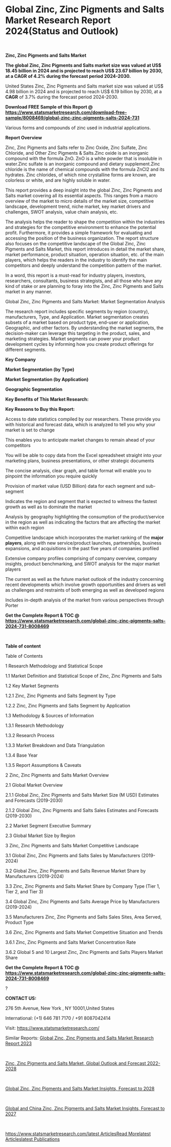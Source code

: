 <h1>Global Zinc, Zinc Pigments and Salts Market Research Report 2024(Status and Outlook)</h1><br/><p><strong>Zinc, Zinc Pigments and Salts Market</strong></p>
 
 
 
 <p><strong>The global Zinc, Zinc Pigments and Salts market size was valued at US$ 18.45 billion in 2024 and is projected to reach US$ 23.67 billion by 2030, at a <strong>CAGR</strong> of 4.2% during the forecast period 2024-2030.</strong></p>
 
 
 
 <p>United States Zinc, Zinc Pigments and Salts market size was valued at US$ 4.98 billion in 2024 and is projected to reach US$ 6.19 billion by 2030, at a <strong>CAGR</strong> of 3.7% during the forecast period 2024-2030.</p>
 
 
 
 <p><strong>Download FREE Sample of this Report @ <a href="https://www.statsmarketresearch.com/download-free-sample/8008469/global-zinc-zinc-pigments-salts-2024-731">https://www.statsmarketresearch.com/download-free-sample/8008469/global-zinc-zinc-pigments-salts-2024-731</a></strong></p>
 
 
 
 <p>Various forms and compounds of zinc used in industrial applications.</p>
 
 
 
 <p><strong>Report Overview</strong></p>
 
 
 
 <p>Zinc, Zinc Pigments and Salts refer to Zinc Oxide, Zinc Sulfate, Zinc Chloride, and Other Zinc Pigments & Salts.Zinc oxide is an inorganic compound with the formula ZnO. ZnO is a white powder that is insoluble in water.Zinc sulfate is an inorganic compound and dietary supplement.Zinc chloride is the name of chemical compounds with the formula ZnCl2 and its hydrates. Zinc chlorides, of which nine crystalline forms are known, are colorless or white, and are highly soluble in water.</p>
 
 
 
 <p>This report provides a deep insight into the global Zinc, Zinc Pigments and Salts market covering all its essential aspects. This ranges from a macro overview of the market to micro details of the market size, competitive landscape, development trend, niche market, key market drivers and challenges, SWOT analysis, value chain analysis, etc.</p>
 
 
 
 <p>The analysis helps the reader to shape the competition within the industries and strategies for the competitive environment to enhance the potential profit. Furthermore, it provides a simple framework for evaluating and accessing the position of the business organization. The report structure also focuses on the competitive landscape of the Global Zinc, Zinc Pigments and Salts Market, this report introduces in detail the market share, market performance, product situation, operation situation, etc. of the main players, which helps the readers in the industry to identify the main competitors and deeply understand the competition pattern of the market.</p>
 
 
 
 <p>In a word, this report is a must-read for industry players, investors, researchers, consultants, business strategists, and all those who have any kind of stake or are planning to foray into the Zinc, Zinc Pigments and Salts market in any manner.</p>
 
 
 
 <p>Global Zinc, Zinc Pigments and Salts Market: Market Segmentation Analysis</p>
 
 
 
 <p>The research report includes specific segments by region (country), manufacturers, Type, and Application. Market segmentation creates subsets of a market based on product type, end-user or application, Geographic, and other factors. By understanding the market segments, the decision-maker can leverage this targeting in the product, sales, and marketing strategies. Market segments can power your product development cycles by informing how you create product offerings for different segments.</p>
 
 
 
 <p><strong>Key Company</strong></p>
 
 
 
 <p><strong>Market Segmentation (by Type)</strong></p>
 
 
 
 <p><strong>Market Segmentation (<strong>by Application</strong>)</strong></p>
 
 
 
 <p><strong>Geographic Segmentation</strong></p>
 
 
 
 <p><strong>Key Benefits of This Market Research:</strong></p>
 
 
 
 <p><strong>Key <strong>Reasons to Buy</strong> this Report:</strong></p>
 
 
 
 <p>Access to date statistics compiled by our researchers. These provide you with historical and forecast data, which is analyzed to tell you why your market is set to change</p>
 
 
 
 <p>This enables you to anticipate market changes to remain ahead of your competitors</p>
 
 
 
 <p>You will be able to copy data from the Excel spreadsheet straight into your marketing plans, business presentations, or other strategic documents</p>
 
 
 
 <p>The concise analysis, clear graph, and table format will enable you to pinpoint the information you require quickly</p>
 
 
 
 <p>Provision of market value (USD Billion) data for each segment and sub-segment</p>
 
 
 
 <p>Indicates the region and segment that is expected to witness the fastest growth as well as to dominate the market</p>
 
 
 
 <p>Analysis by geography highlighting the consumption of the product/service in the region as well as indicating the factors that are affecting the market within each region</p>
 
 
 
 <p>Competitive landscape which incorporates the market ranking of the <strong>major players</strong>, along with new service/product launches, partnerships, business expansions, and acquisitions in the past five years of companies profiled</p>
 
 
 
 <p>Extensive company profiles comprising of company overview, company insights, product benchmarking, and SWOT analysis for the major market players</p>
 
 
 
 <p>The current as well as the future market outlook of the industry concerning recent developments which involve growth opportunities and drivers as well as challenges and restraints of both emerging as well as developed regions</p>
 
 
 
 <p>Includes in-depth analysis of the market from various perspectives through Porter</p>
 
 
 
 <div><b>Get the Complete Report & TOC @ <a href="https://www.statsmarketresearch.com/global-zinc-zinc-pigments-salts-2024-731-8008469">https://www.statsmarketresearch.com/global-zinc-zinc-pigments-salts-2024-731-8008469</a></b></div>
 
 
 
 <p><br />
 
 <b>Table of content</b></p>
 
 
 
 <p>Table of Contents<br />
 
 1 Research Methodology and Statistical Scope<br />
 
 1.1 Market Definition and Statistical Scope of Zinc, Zinc Pigments and Salts<br />
 
 1.2 Key Market Segments<br />
 
 1.2.1 Zinc, Zinc Pigments and Salts Segment by Type<br />
 
 1.2.2 Zinc, Zinc Pigments and Salts Segment by Application<br />
 
 1.3 Methodology & Sources of Information<br />
 
 1.3.1 Research Methodology<br />
 
 1.3.2 Research Process<br />
 
 1.3.3 Market Breakdown and Data Triangulation<br />
 
 1.3.4 Base Year<br />
 
 1.3.5 Report Assumptions & Caveats<br />
 
 2 Zinc, Zinc Pigments and Salts Market Overview<br />
 
 2.1 Global Market Overview<br />
 
 2.1.1 Global Zinc, Zinc Pigments and Salts Market Size (M USD) Estimates and Forecasts (2019-2030)<br />
 
 2.1.2 Global Zinc, Zinc Pigments and Salts Sales Estimates and Forecasts (2019-2030)<br />
 
 2.2 Market Segment Executive Summary<br />
 
 2.3 Global Market Size by Region<br />
 
 3 Zinc, Zinc Pigments and Salts Market Competitive Landscape<br />
 
 3.1 Global Zinc, Zinc Pigments and Salts Sales by Manufacturers (2019-2024)<br />
 
 3.2 Global Zinc, Zinc Pigments and Salts Revenue Market Share by Manufacturers (2019-2024)<br />
 
 3.3 Zinc, Zinc Pigments and Salts Market Share by Company Type (Tier 1, Tier 2, and Tier 3)<br />
 
 3.4 Global Zinc, Zinc Pigments and Salts Average Price by Manufacturers (2019-2024)<br />
 
 3.5 Manufacturers Zinc, Zinc Pigments and Salts Sales Sites, Area Served, Product Type<br />
 
 3.6 Zinc, Zinc Pigments and Salts Market Competitive Situation and Trends<br />
 
 3.6.1 Zinc, Zinc Pigments and Salts Market Concentration Rate<br />
 
 3.6.2 Global 5 and 10 Largest Zinc, Zinc Pigments and Salts Players Market Share</p>
 
 
 
 <div><b>Get the Complete Report & TOC @ <a href="https://www.statsmarketresearch.com/global-zinc-zinc-pigments-salts-2024-731-8008469">https://www.statsmarketresearch.com/global-zinc-zinc-pigments-salts-2024-731-8008469</a></b></div>
 
 
 
 <p>? </p>
 
 
 
 <p><b>CONTACT US:</b><br />
 
 276 5th Avenue, New York , NY 10001,United States<br />
 
 International: (+1) 646 781 7170 / +91 8087042414<br />
 
 Visit: <a href="https://www.statsmarketresearch.com/">https://www.statsmarketresearch.com/</a><br />
 
 Similar Reports: <a href="https://www.statsmarketresearch.com/global-zinc-zinc-pigments-salts-2024-731-8008469">Global Zinc, Zinc Pigments and Salts Market Research Report 2023</a><br />
 
 <br />
 
 <a href="https://www.statsmarketresearch.com/global-zinc-zinc-pigments-salts-2024-731-8008469">Zinc, Zinc Pigments and Salts Market, Global Outlook and Forecast 2022-2028</a><br />
 
 <br />
 
 <a href="https://www.statsmarketresearch.com/global-zinc-zinc-pigments-salts-2024-731-8008469">Global Zinc, Zinc Pigments and Salts Market Insights, Forecast to 2028</a><br />
 
 <br />
 
 <a href="https://www.statsmarketresearch.com/global-zinc-zinc-pigments-salts-2024-731-8008469">Global and China Zinc, Zinc Pigments and Salts Market Insights, Forecast to 2027</a><br />
 
 <br />
 
 <a href="https://gyeongbokgung.com">https://www.statsmarketresearch.com/</a><a href="https://hallyeomaritime.com">latest Articles</a><a href="https://jingwansa.com">Read More</a><a href="https://nguoiviet.jp/">latest Articles</a><a href="https://www.intelmarketresearch.com/">latest Publications</a></p>